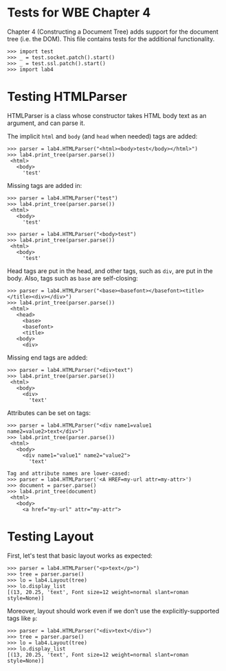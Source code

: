 Tests for WBE Chapter 4
=======================

Chapter 4 (Constructing a Document Tree) adds support for the document tree
(i.e. the DOM).  This file contains tests for the additional functionality.

    >>> import test
    >>> _ = test.socket.patch().start()
    >>> _ = test.ssl.patch().start()
    >>> import lab4

Testing HTMLParser
==================

HTMLParser is a class whose constructor takes HTML body text as an argument, and
can parse it.

The implicit `html` and `body` (and `head` when needed) tags are added:

	>>> parser = lab4.HTMLParser("<html><body>test</body></html>")
	>>> lab4.print_tree(parser.parse())
	 <html>
	   <body>
	     'test'

Missing tags are added in:

	>>> parser = lab4.HTMLParser("test")
	>>> lab4.print_tree(parser.parse())
	 <html>
	   <body>
	     'test'

	>>> parser = lab4.HTMLParser("<body>test")
	>>> lab4.print_tree(parser.parse())
	 <html>
	   <body>
	     'test'

Head tags are put in the head, and other tags, such as `div`, are put
in the body. Also, tags such as `base` are self-closing:

	>>> parser = lab4.HTMLParser("<base><basefont></basefont><title></title><div></div>")
	>>> lab4.print_tree(parser.parse())
	 <html>
	   <head>
	     <base>
	     <basefont>
	     <title>
 	   <body>
 	     <div>

Missing end tags are added:

	>>> parser = lab4.HTMLParser("<div>text")
	>>> lab4.print_tree(parser.parse())
	 <html>
	   <body>
	     <div>
	       'text'

Attributes can be set on tags:

	>>> parser = lab4.HTMLParser("<div name1=value1 name2=value2>text</div>")
	>>> lab4.print_tree(parser.parse())
	 <html>
	   <body>
	     <div name1="value1" name2="value2">
	       'text'

    Tag and attribute names are lower-cased:
    >>> parser = lab4.HTMLParser('<A HREF=my-url attr=my-attr>')
    >>> document = parser.parse()
    >>> lab4.print_tree(document)
     <html>
       <body>
         <a href="my-url" attr="my-attr">

Testing Layout
==============

First, let's test that basic layout works as expected:

	>>> parser = lab4.HTMLParser("<p>text</p>")
	>>> tree = parser.parse()
    >>> lo = lab4.Layout(tree)
    >>> lo.display_list
    [(13, 20.25, 'text', Font size=12 weight=normal slant=roman style=None)]

Moreover, layout should work even if we don't use the
explicitly-supported tags like `p`:

	>>> parser = lab4.HTMLParser("<div>text</div>")
	>>> tree = parser.parse()
    >>> lo = lab4.Layout(tree)
    >>> lo.display_list
    [(13, 20.25, 'text', Font size=12 weight=normal slant=roman style=None)]
